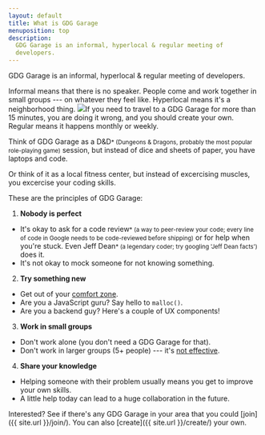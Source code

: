 ```yaml
---
layout: default
title: What is GDG Garage
menuposition: top
description: 
  GDG Garage is an informal, hyperlocal & regular meeting of
  developers.
---
```


GDG Garage is an <span class="c1">informal</span>, <span class="c2">hyperlocal</span> & <span class="c3">regular</span> meeting of developers.

<span class="c1">Informal</span> means that there is no speaker. People come and work together in small groups --- on whatever they feel like. <span class="c2">Hyperlocal</span> means it's a neighborhood thing. <img src="http://scr.templates.com/screenshots/illustrations/vector-illustration-of-a-toy-car-near-its-garage.1900.1917.jpg" class="illustration" />If you need to travel to a GDG Garage for more than 15 minutes, you are doing it wrong, and you should create your own. <span class="c3">Regular</span> means it happens monthly or weekly.

Think of GDG Garage as a D&D<small class="star">* <span>(Dungeons & Dragons, probably the most popular role-playing game)</span></small> session, but instead of dice and sheets of paper, you have laptops and code.

Or think of it as a local fitness center, but instead of excercising muscles, you excercise your coding skills.

These are the principles of GDG Garage:

1. <strong class="c1">Nobody is perfect</strong>
  * It's okay to ask for a code review<small class="star">* <span>(a way to peer-review your code; every line of code in Google needs to be code-reviewed before shipping)</span></small> or for help when you're stuck. Even Jeff
    Dean<small class="star">* <span>(a legendary coder; try googling 'Jeff Dean facts')</span></small> does it.
  * It's not okay to mock someone for not knowing something.
2. <strong class="c2">Try something new</strong>
  * Get out of your [comfort zone](http://en.wikipedia.org/wiki/Comfort_zone).
  * Are you a JavaScript guru? Say hello to `malloc()`.
  * Are you a backend guy? Here's a couple of UX components!
3. <strong class="c3">Work in small groups</strong>
  * Don't work alone (you don't need a GDG Garage for that).
  * Don't work in larger groups (5+ people) --- it's [not effective](http://knowledge.wharton.upenn.edu/article/is-your-team-too-big-too-small-whats-the-right-number-2/).
4. <strong class="c4">Share your knowledge</strong>
  * Helping someone with their problem usually means you get to improve
    your own skills.
  * A little help today can lead to a huge collaboration in the future.

Interested? See if there's any GDG Garage in your area that you could
[join]({{ site.url }}/join/). You can also [create]({{ site.url }}/create/) your own.
